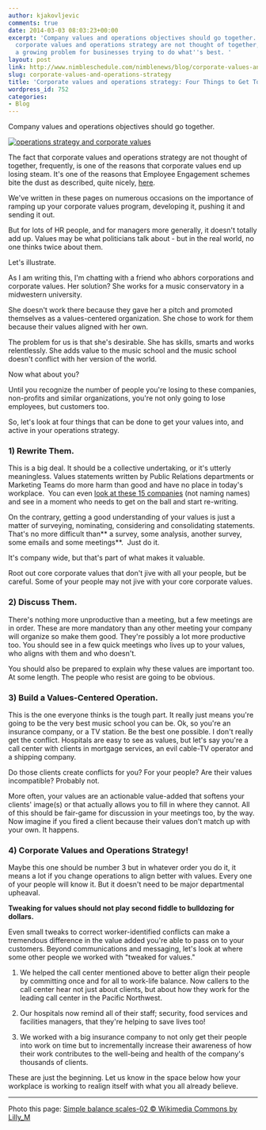 ```yaml
---
author: kjakovljevic
comments: true
date: 2014-03-03 08:03:23+00:00
excerpt: 'Company values and operations objectives should go together. The fact that
  corporate values and operations strategy are not thought of together, though, is
  a growing problem for businesses trying to do what''s best. '
layout: post
link: http://www.nimbleschedule.com/nimblenews/blog/corporate-values-and-operations-strategy/
slug: corporate-values-and-operations-strategy
title: 'Corporate values and operations strategy: Four Things to Get Today Moving.'
wordpress_id: 752
categories:
- Blog
---
```


Company values and operations objectives should go together.

[![operations strategy and corporate values](http://www.nimbleschedule.com/wp-content/uploads/2014/03/Corporate-values-and-operations-strategy.jpg)](http://www.nimbleschedule.com/wp-content/uploads/2014/03/Corporate-values-and-operations-strategy.jpg)

The fact that corporate values and operations strategy are not thought of together, frequently, is one of the reasons that corporate values end up losing steam. It's one of the reasons that Employee Engagement schemes bite the dust as described, quite nicely, [here](http://www.recognizethisblog.com/index.php/2014/02/why-employee-engagement-doesnt-work/).

We've written in these pages on numerous occasions on the importance of ramping up your corporate values program, developing it, pushing it and sending it out.

But for lots of HR people, and for managers more generally, it doesn't totally add up. Values may be what politicians talk about - but in the real world, no one thinks twice about them.

Let's illustrate.

As I am writing this, I'm chatting with a friend who abhors corporations and corporate values. Her solution? She works for a music conservatory in a midwestern university.

She doesn't work there because they gave her a pitch and promoted themselves as a values-centered organization. She chose to work for them because their values aligned with her own.

The problem for us is that she's desirable. She has skills, smarts and works relentlessly. She adds value to the music school and the music school doesn't conflict with her version of the world.

Now what about you?

Until you recognize the number of people you're losing to these companies, non-profits and similar organizations, you're not only going to lose employees, but customers too.

So, let's look at four things that can be done to get your values into, and active in your operations strategy.




### 1) Rewrite Them.


This is a big deal. It should be a collective undertaking, or it's utterly meaningless. Values statements written by Public Relations departments or Marketing Teams do more harm than good and have no place in today's workplace.  You can even [look at these 15 companies](http://yfsmagazine.com/2013/02/01/company-culture-an-inside-look-at-100-core-values-from-15-winning-companies/#axzz2uT0vjJpa) (not naming names) and see in a moment who needs to get on the ball and start re-writing.

On the contrary, getting a good understanding of your values is just a matter of surveying, nominating, considering and consolidating statements. That's no more difficult than** a survey, some analysis, another survey, some emails and some meetings**.  Just do it.

It's company wide, but that's part of what makes it valuable.

Root out core corporate values that don't jive with all your people, but be careful. Some of your people may not jive with your core corporate values.


### 2) Discuss Them.


There's nothing more unproductive than a meeting, but a few meetings are in order. These are more mandatory than any other meeting your company will organize so make them good. They're possibly a lot more productive too. You should see in a few quick meetings who lives up to your values, who aligns with them and who doesn't.

You should also be prepared to explain why these values are important too. At some length. The people who resist are going to be obvious.


### 3) Build a Values-Centered Operation.


This is the one everyone thinks is the tough part. It really just means you're going to be the very best music school you can be. Ok, so you're an insurance company, or a TV station. Be the best one possible. I don't really get the conflict. Hospitals are easy to see as values, but let's say you're a call center with clients in mortgage services, an evil cable-TV operator and a shipping company.

Do those clients create conflicts for you? For your people? Are their values incompatible? Probably not.

More often, your values are an actionable value-added that softens your clients' image(s) or that actually allows you to fill in where they cannot. All of this should be fair-game for discussion in your meetings too, by the way. Now imagine if you fired a client because their values don't match up with your own. It happens.


### 4) Corporate Values and Operations Strategy!


Maybe this one should be number 3 but in whatever order you do it, it means a lot if you change operations to align better with values. Every one of your people will know it. But it doesn't need to be major departmental upheaval.

**Tweaking for values should not play second fiddle to bulldozing for dollars.**

Even small tweaks to correct worker-identified conflicts can make a tremendous difference in the value added you're able to pass on to your customers. Beyond communications and messaging, let's look at where some other people we worked with "tweaked for values."



	
  1. We helped the call center mentioned above to better align their people by committing once and for all to work-life balance. Now callers to the call center hear not just about clients, but about how they work for the leading call center in the Pacific Northwest.

	
  2. Our hospitals now remind all of their staff; security, food services and facilities managers, that they're helping to save lives too!

	
  3. We worked with a big insurance company to not only get their people into work on time but to incrementally increase their awareness of how their work contributes to the well-being and health of the company's thousands of clients.


These are just the beginning. Let us know in the space below how your workplace is working to realign itself with what you all already believe.

_____

Photo this page: [Simple balance scales-02 © Wikimedia Commons by Lilly_M](http://commons.wikimedia.org/wiki/File:Simple_balance_scales-02.jpg)

